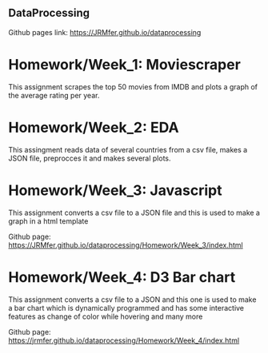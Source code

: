 ## DataProcessing

Github pages link: https://JRMfer.github.io/dataprocessing

# Homework/Week_1: Moviescraper
This assignment scrapes the top 50 movies from IMDB and plots a graph of the average rating per year.

# Homework/Week_2: EDA
This assingment reads data of several countries from a csv file, makes a JSON file, preprocces it and makes several plots.

# Homework/Week_3: Javascript
This assignment converts a csv file to a JSON file and this is used to make a graph in a html template

Github page: https://JRMfer.github.io/dataprocessing/Homework/Week_3/index.html

# Homework/Week_4: D3 Bar chart
This assignment converts a csv file to a JSON and this one is used to make a bar chart
which is dynamically programmed and has some interactive features as change of color while hovering and many more

Github page: https://jrmfer.github.io/dataprocessing/Homework/Week_4/index.html
